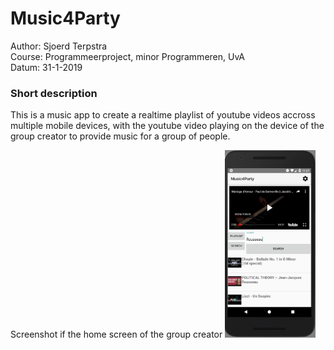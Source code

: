 # Music4Party

Author: Sjoerd Terpstra  
Course: Programmeerproject, minor Programmeren, UvA  
Datum: 31-1-2019  
  
### Short description
This is a music app to create a realtime playlist of youtube videos accross multiple mobile devices, with the youtube video playing on the device of the group creator to provide music for a group of people.  

Screenshot if the home screen of the group creator
<img title="Home screen group creator" src="/doc/CreatorHome.jpg" alt="drawing" height="300"/>
	
